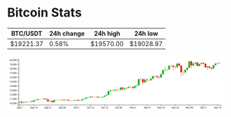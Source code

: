 # Bitcoin Stats

BTC/USDT|24h change|24h high|24h low|
|---|---|---|---|
|$19221.37|0.58%|$19570.00|$19028.97|

<img src="./chart.svg">
